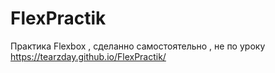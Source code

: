 # FlexPractik
Практика Flexbox , сделанно самостоятельно , не по уроку https://tearzday.github.io/FlexPractik/
